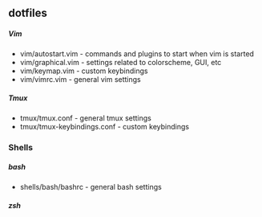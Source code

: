 ## dotfiles

##### Vim
* vim/autostart.vim - commands and plugins to start when vim is started
* vim/graphical.vim - settings related to colorscheme, GUI, etc
* vim/keymap.vim - custom keybindings
* vim/vimrc.vim - general vim settings

##### Tmux
* tmux/tmux.conf - general tmux settings
* tmux/tmux-keybindings.conf - custom keybindings

### Shells

##### bash
* shells/bash/bashrc - general bash settings

##### zsh

